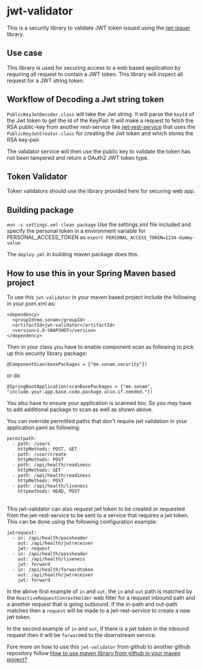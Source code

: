# jwt-validator
This is a security library to validate JWT token issued using the [jwt-issuer](https://github.com/sonamsamdupkhangsar/jwt-issuer) library.

## Use case
This library is used for securing access to a web based application by requiring all request to contain a JWT token.  This library will inspect all request for a JWT string token.  

## Workflow of Decoding a Jwt string token
`PublicKeyJwtDecoder.class` will take the Jwt string.  It will parse the `keyId` of the Jwt token to get the id of the KeyPair.  It will make a request to fetch the RSA public-key from another rest-service like [jwt-rest-service](https://github.com/sonamsamdupkhangsar/jwt-rest-service) that uses the `PublicKeyJwtCreator.class` for creating the Jwt token and which stores the RSA key-pair. 
 
 The validator service will then use the public key to validate the token has not been tampered and return a OAuth2 JWT token type.
  
 ## Token Validator
 Token validators should use the library provided here for securing web app.

 ## Building package
 `mvn -s settings.xml clean package`
 Use the settings.xml file included and specify the personal token in a environment variable for PERSONAL_ACCESS_TOKEN as `export PERSONAL_ACCESS_TOKEN=1234-dummy-value`
 
 The `deploy.yml` in building maven package does this.
 
## How to use this in your Spring Maven based project
To use this `jwt-validator` in your maven based project include the following in your pom.xml as:
```
<dependency>
  <groupId>me.sonam</groupId>
  <artifactId>jwt-validator</artifactId>
  <version>1.0-SNAPSHOT</version>
</dependency>
```

Then in your class you have to enable component scan as following to pick up this security library package:

``` 
@ComponentScan(basePackages = {"me.sonam.security"})
```

or do

```
@SpringBootApplication(scanBasePackages = {"me.sonam", "include.your.app.base.code.package.also.if.needed."})
```

You also have to ensure your application is scanned too.  So you may have to add additional package to scan as well as shown above.


You can override permitted paths that don't require jwt validation in your application.yaml as following:
```
permitpath:
  - path: /users
    httpMethods: POST, GET
  - path: /user/create
    httpMethods: POST
  - path: /api/health/readiness
    httpMethods: GET
  - path: /api/health/readiness
    httpMethods: POST
  - path: /api/health/liveness
    httpmethods: HEAD, POST
```
<br />
This jwt-validator can also request jwt token to be created or requested from the jwt-rest-service to be sent to a service that requires a jwt token.  This can be done
using the following configuration example:

```
jwtrequest:
  - in: /api/health/passheader
    out: /api/health/jwtreceiver
    jwt: request
  - in: /api/health/passheader
    out: /api/health/liveness
    jwt: forward
  - in: /api/health/forwardtoken
    out: /api/health/jwtreceiver
    jwt: forward
```
In the above first example of `in` and `out`, the `in` and `out` path is matched by the `ReactiveRequestContextHolder` web filter for a request inbound path and a another request that is going outbound.  If the in-path and out-path matches then a `request` will be made
to a jwt-rest-service to create a new jwt token.  

In the second example of `in` and `out`, if there is a jwt token in the inbound request then it will be `forward`ed to the downstream service.



Fore more on how to use this `jwt-validator` from github to another github repository follow [How to use maven library from github in your maven project?](https://sonamsamdupkhangsar.github.io/pulling-down-github-maven-library/)

